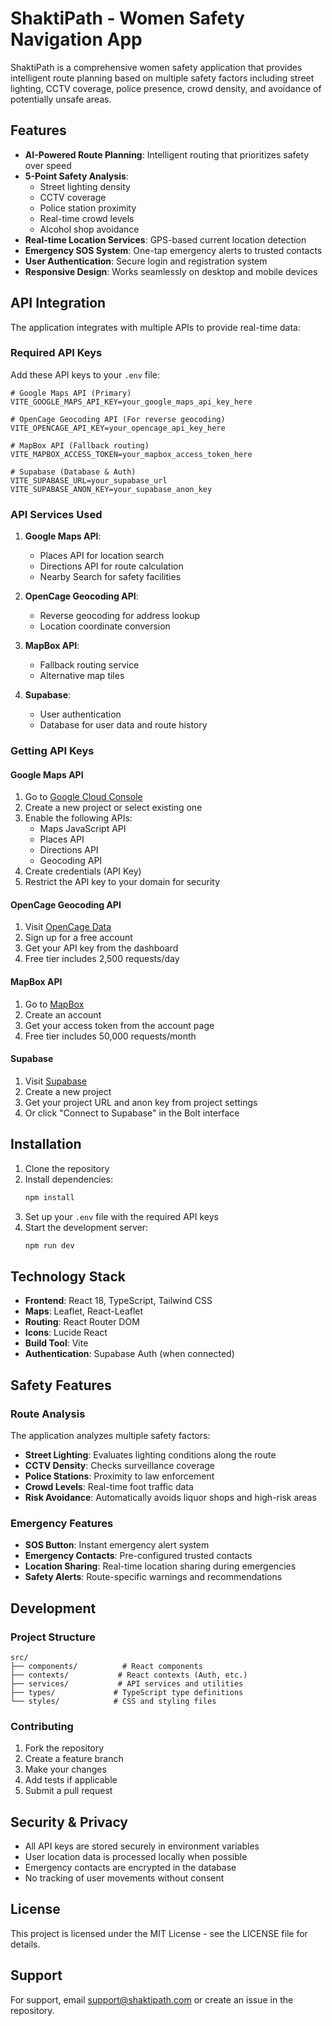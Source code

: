 # ShaktiPath - Women Safety Navigation App

ShaktiPath is a comprehensive women safety application that provides intelligent route planning based on multiple safety factors including street lighting, CCTV coverage, police presence, crowd density, and avoidance of potentially unsafe areas.

## Features

- **AI-Powered Route Planning**: Intelligent routing that prioritizes safety over speed
- **5-Point Safety Analysis**: 
  - Street lighting density
  - CCTV coverage
  - Police station proximity
  - Real-time crowd levels
  - Alcohol shop avoidance
- **Real-time Location Services**: GPS-based current location detection
- **Emergency SOS System**: One-tap emergency alerts to trusted contacts
- **User Authentication**: Secure login and registration system
- **Responsive Design**: Works seamlessly on desktop and mobile devices

## API Integration

The application integrates with multiple APIs to provide real-time data:

### Required API Keys

Add these API keys to your `.env` file:

```env
# Google Maps API (Primary)
VITE_GOOGLE_MAPS_API_KEY=your_google_maps_api_key_here

# OpenCage Geocoding API (For reverse geocoding)
VITE_OPENCAGE_API_KEY=your_opencage_api_key_here

# MapBox API (Fallback routing)
VITE_MAPBOX_ACCESS_TOKEN=your_mapbox_access_token_here

# Supabase (Database & Auth)
VITE_SUPABASE_URL=your_supabase_url
VITE_SUPABASE_ANON_KEY=your_supabase_anon_key
```

### API Services Used

1. **Google Maps API**:
   - Places API for location search
   - Directions API for route calculation
   - Nearby Search for safety facilities

2. **OpenCage Geocoding API**:
   - Reverse geocoding for address lookup
   - Location coordinate conversion

3. **MapBox API**:
   - Fallback routing service
   - Alternative map tiles

4. **Supabase**:
   - User authentication
   - Database for user data and route history

### Getting API Keys

#### Google Maps API
1. Go to [Google Cloud Console](https://console.cloud.google.com/)
2. Create a new project or select existing one
3. Enable the following APIs:
   - Maps JavaScript API
   - Places API
   - Directions API
   - Geocoding API
4. Create credentials (API Key)
5. Restrict the API key to your domain for security

#### OpenCage Geocoding API
1. Visit [OpenCage Data](https://opencagedata.com/)
2. Sign up for a free account
3. Get your API key from the dashboard
4. Free tier includes 2,500 requests/day

#### MapBox API
1. Go to [MapBox](https://www.mapbox.com/)
2. Create an account
3. Get your access token from the account page
4. Free tier includes 50,000 requests/month

#### Supabase
1. Visit [Supabase](https://supabase.com/)
2. Create a new project
3. Get your project URL and anon key from project settings
4. Or click "Connect to Supabase" in the Bolt interface

## Installation

1. Clone the repository
2. Install dependencies:
   ```bash
   npm install
   ```
3. Set up your `.env` file with the required API keys
4. Start the development server:
   ```bash
   npm run dev
   ```

## Technology Stack

- **Frontend**: React 18, TypeScript, Tailwind CSS
- **Maps**: Leaflet, React-Leaflet
- **Routing**: React Router DOM
- **Icons**: Lucide React
- **Build Tool**: Vite
- **Authentication**: Supabase Auth (when connected)

## Safety Features

### Route Analysis
The application analyzes multiple safety factors:

- **Street Lighting**: Evaluates lighting conditions along the route
- **CCTV Density**: Checks surveillance coverage
- **Police Stations**: Proximity to law enforcement
- **Crowd Levels**: Real-time foot traffic data
- **Risk Avoidance**: Automatically avoids liquor shops and high-risk areas

### Emergency Features
- **SOS Button**: Instant emergency alert system
- **Emergency Contacts**: Pre-configured trusted contacts
- **Location Sharing**: Real-time location sharing during emergencies
- **Safety Alerts**: Route-specific warnings and recommendations

## Development

### Project Structure
```
src/
├── components/          # React components
├── contexts/           # React contexts (Auth, etc.)
├── services/           # API services and utilities
├── types/             # TypeScript type definitions
└── styles/            # CSS and styling files
```

### Contributing
1. Fork the repository
2. Create a feature branch
3. Make your changes
4. Add tests if applicable
5. Submit a pull request

## Security & Privacy

- All API keys are stored securely in environment variables
- User location data is processed locally when possible
- Emergency contacts are encrypted in the database
- No tracking of user movements without consent

## License

This project is licensed under the MIT License - see the LICENSE file for details.

## Support

For support, email support@shaktipath.com or create an issue in the repository.